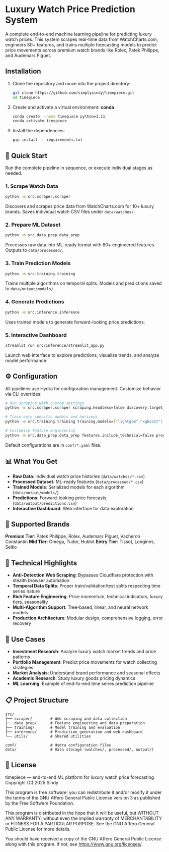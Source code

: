 # Luxury Watch Price Prediction System

A complete end-to-end machine learning pipeline for predicting luxury watch prices. This system scrapes real-time data from WatchCharts.com, engineers 80+ features, and trains multiple forecasting models to predict price movements across premium watch brands like Rolex, Patek Philippe, and Audemars Piguet.

## Installation
1. Clone the repository and move into the project directory:
   ```bash
   git clone https://github.com/simplysindy/timepiece.git
   cd timepiece
   ```
2. Create and activate a virtual environment:
   **conda**
   ```bash
   conda create --name timepiece python=3.11
   conda activate timepiece
   ```
   
3. Install the dependencies:
   ```bash
   pip install -r requirements.txt
   ```

## 🔧 Quick Start

Run the complete pipeline in sequence, or execute individual stages as needed.

### 1. Scrape Watch Data
```bash
python -m src.scraper.scraper
```
Discovers and scrapes price data from WatchCharts.com for 10+ luxury brands. Saves individual watch CSV files under `data/watches/`.

### 2. Prepare ML Dataset
```bash
python -m src.data_prep.data_prep
```
Processes raw data into ML-ready format with 80+ engineered features. Outputs to `data/processed/`.

### 3. Train Prediction Models
```bash
python -m src.training.training
```
Trains multiple algorithms on temporal splits. Models and predictions saved to `data/output/models/`.

### 4. Generate Predictions
```bash
python -m src.inference.inference
```
Uses trained models to generate forward-looking price predictions.

### 5. Interactive Dashboard
```bash
streamlit run src/inference/streamlit_app.py
```
Launch web interface to explore predictions, visualize trends, and analyze model performance.

## ⚙️ Configuration

All pipelines use Hydra for configuration management. Customize behavior via CLI overrides:

```bash
# Run scraping with custom settings
python -m src.scraper.scraper scraping.headless=false discovery.target_count_per_brand=5

# Train only specific models and horizons
python -m src.training.training training.models=["lightgbm","xgboost"] training.horizons=[1,7]

# Customize feature engineering
python -m src.data_prep.data_prep features.include_technical=false processing.outlier_method=zscore
```

Default configurations are in `conf/*.yaml` files.

## 📊 What You Get

- **Raw Data**: Individual watch price histories (`data/watches/*.csv`)
- **Processed Dataset**: ML-ready features (`data/processed/*.csv`)
- **Trained Models**: Serialized models for each algorithm (`data/output/models/`)
- **Predictions**: Forward-looking price forecasts (`data/output/predictions.csv`)
- **Interactive Dashboard**: Web interface for data exploration

## 🎯 Supported Brands

**Premium Tier**: Patek Philippe, Rolex, Audemars Piguet, Vacheron Constantin
**Mid Tier**: Omega, Tudor, Hublot
**Entry Tier**: Tissot, Longines, Seiko

## 🧠 Technical Highlights

- **Anti-Detection Web Scraping**: Bypasses Cloudflare protection with stealth browser automation
- **Temporal Data Splits**: Proper train/validation/test splits respecting time series nature
- **Rich Feature Engineering**: Price momentum, technical indicators, luxury tiers, seasonality
- **Multi-Algorithm Support**: Tree-based, linear, and neural network models
- **Production Architecture**: Modular design, comprehensive logging, error recovery

## 🚀 Use Cases

- **Investment Research**: Analyze luxury watch market trends and price patterns
- **Portfolio Management**: Predict price movements for watch collecting strategies
- **Market Analysis**: Understand brand performance and seasonal effects
- **Academic Research**: Study luxury goods pricing dynamics
- **ML Learning**: Example of end-to-end time series prediction pipeline

## 📋 Project Structure

```
src/
├── scraper/        # Web scraping and data collection
├── data_prep/      # Feature engineering and data preparation
├── training/       # Model training and evaluation
├── inference/      # Prediction generation and web dashboard
└── utils/          # Shared utilities

conf/               # Hydra configuration files
data/               # Data storage (watches/, processed/, output/)
```

## 📝 License

timepiece — end-to-end ML platform for luxury watch price forecasting
Copyright (C) 2025 Sindy

This program is free software: you can redistribute it and/or modify
it under the terms of the GNU Affero General Public License version 3
as published by the Free Software Foundation.

This program is distributed in the hope that it will be useful,
but WITHOUT ANY WARRANTY; without even the implied warranty of
MERCHANTABILITY or FITNESS FOR A PARTICULAR PURPOSE. See the
GNU Affero General Public License for more details.

You should have received a copy of the GNU Affero General Public License
along with this program. If not, see <https://www.gnu.org/licenses/>.
